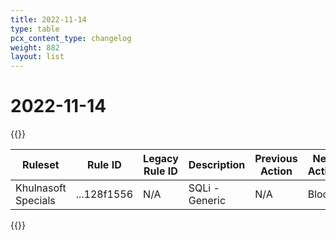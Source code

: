 ```yaml
---
title: 2022-11-14
type: table
pcx_content_type: changelog
weight: 882
layout: list
---
```


# 2022-11-14

{{<table-wrap>}}
<table style="width: 100%">
  <thead>
    <tr>
      <th>Ruleset</th>
      <th>Rule ID</th>
      <th>Legacy Rule ID</th>
      <th>Description</th>
      <th>Previous Action</th>
      <th>New Action</th>
      <th>Comments</th>
    </tr>
  </thead>
  <tbody>
    <tr>
      <td>Khulnasoft Specials</td>
      <td>...128f1556</td>
      <td>N/A</td>
      <td>SQLi - Generic</td>
      <td>N/A</td>
      <td>Block</td>
      <td>N/A</td>
    </tr>
  </tbody>
</table>
{{</table-wrap>}}
